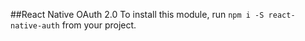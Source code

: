 ##React Native OAuth 2.0
To install this module, run `npm i -S react-native-auth` from your project.
